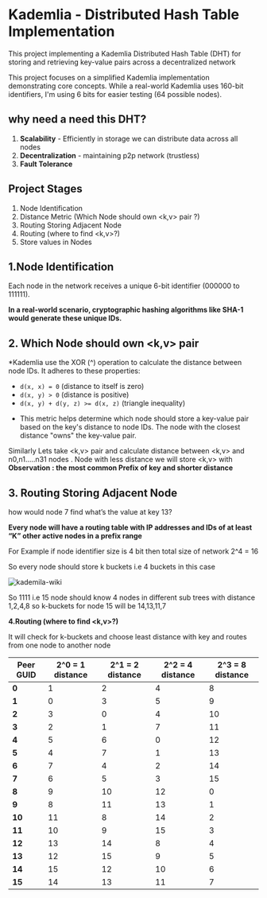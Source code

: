# Kademlia - Distributed Hash Table Implementation

This project implementing a Kademlia Distributed Hash Table (DHT) for storing and retrieving key-value pairs across a decentralized network

This project focuses on a simplified Kademlia implementation demonstrating core concepts. While a real-world Kademlia uses 160-bit identifiers, I'm using 6 bits for easier testing (64 possible nodes).

## why need a need this DHT?

1. **Scalability** - Efficiently in storage we can distribute data across all nodes
2. **Decentralization** - maintaining p2p network (trustless)
3. **Fault Tolerance**

## Project Stages

1. Node Identification
2. Distance Metric (Which Node should own <k,v> pair ?)
3. Routing Storing Adjacent Node
4. Routing (where to find <k,v>?)
5. Store values in Nodes

## 1.Node Identification

Each node in the network receives a unique 6-bit identifier (000000 to 111111).

**In a real-world scenario, cryptographic hashing algorithms like SHA-1 would generate these unique IDs.**

## **2. Which Node should own <k,v> pair**

\*Kademlia use the XOR (^) operation to calculate the distance between node IDs. It adheres to these properties:

- `d(x, x) = 0` (distance to itself is zero)
- `d(x, y) > 0` (distance is positive)
- `d(x, y) + d(y, z) >= d(x, z)` (triangle inequality)

* This metric helps determine which node should store a key-value pair based on the key's distance to node IDs. The node with the closest distance "owns" the key-value pair.

Similarly Lets take <k,v> pair and calculate distance between <k,v> and n0,n1.....n31 nodes . Node with less distance we will store <k,v> with <Node>
**Observation : the most common Prefix of key and shorter distance**

## **3. Routing Storing Adjacent Node**

how would node 7 find what’s the value at key 13?

**Every node will have a routing table with IP addresses and IDs of at least “K” other active nodes in a prefix range**

For Example if node identifier size is 4 bit then total size of network 2^4 = 16

So every node should store k buckets i.e 4 buckets in this case

![kademila-wiki](https://upload.wikimedia.org/wikipedia/commons/6/63/Dht_example_SVG.svg)

So 1111 i.e 15 node should know 4 nodes in different sub trees with distance 1,2,4,8 so k-buckets for node 15 will be 14,13,11,7

**4.Routing (where to find <k,v>?)**

It will check for k-buckets and choose least distance with key and routes from one node to another node

| **Peer GUID** | **2^0 = 1 distance** | **2^1 = 2 distance** | **2^2 = 4 distance** | **2^3 = 8 distance** |
| ------------- | -------------------- | -------------------- | -------------------- | -------------------- |
| **0**         | 1                    | 2                    | 4                    | 8                    |
| **1**         | 0                    | 3                    | 5                    | 9                    |
| **2**         | 3                    | 0                    | 4                    | 10                   |
| **3**         | 2                    | 1                    | 7                    | 11                   |
| **4**         | 5                    | 6                    | 0                    | 12                   |
| **5**         | 4                    | 7                    | 1                    | 13                   |
| **6**         | 7                    | 4                    | 2                    | 14                   |
| **7**         | 6                    | 5                    | 3                    | 15                   |
| **8**         | 9                    | 10                   | 12                   | 0                    |
| **9**         | 8                    | 11                   | 13                   | 1                    |
| **10**        | 11                   | 8                    | 14                   | 2                    |
| **11**        | 10                   | 9                    | 15                   | 3                    |
| **12**        | 13                   | 14                   | 8                    | 4                    |
| **13**        | 12                   | 15                   | 9                    | 5                    |
| **14**        | 15                   | 12                   | 10                   | 6                    |
| **15**        | 14                   | 13                   | 11                   | 7                    |
